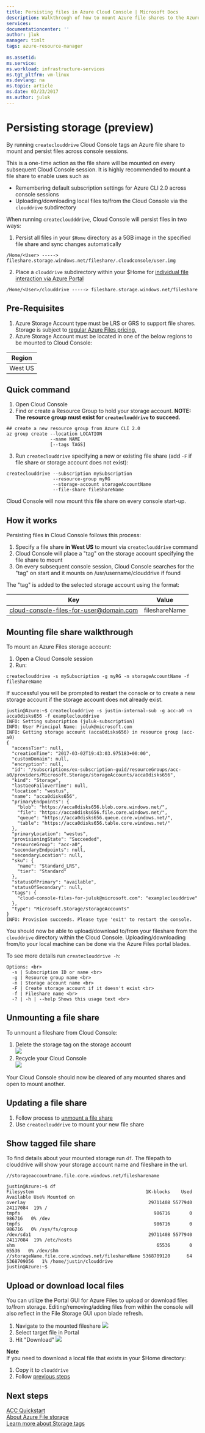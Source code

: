 ```yaml
---
title: Persisting files in Azure Cloud Console | Microsoft Docs
description: Walkthrough of how to mount Azure file shares to the Azure Cloud Console.
services: 
documentationcenter: ''
author: jluk
manager: timlt
tags: azure-resource-manager
 
ms.assetid: 
ms.service: 
ms.workload: infrastructure-services
ms.tgt_pltfrm: vm-linux
ms.devlang: na
ms.topic: article
ms.date: 03/23/2017
ms.author: juluk
---
```


# Persisting storage (preview)
By running `createclouddrive` Cloud Console tags an Azure file share to mount and persist files across console sessions. 

This is a one-time action as the file share will be mounted on every subsequent Cloud Console session. It is highly recommended to mount a file share to enable uses such as
* Remembering default subscription settings for Azure CLI 2.0 across console sessions
* Uploading/downloading local files to/from the Cloud Console via the `clouddrive` subdirectory

When running `createcloudddrive`, Cloud Console will persist files in two ways:
1. Persist all files in your `$Home` directory as a 5GB image in the specified file share and sync changes automatically <br>
```
/Home/<User> -----> fileshare.storage.windows.net/fileshare/.cloudconsole/user.img
 ```
2. Place a `clouddrive` subdirectory within your $Home for [individual file interaction via Azure Portal](#upload-or-download-local-files) <br>
```
/Home/<User>/clouddrive -----> fileshare.storage.windows.net/fileshare
```

## Pre-Requisites
1. Azure Storage Account type must be LRS or GRS to support file shares. Storage is subject to [regular Azure Files pricing.](https://azure.microsoft.com/en-us/pricing/details/storage/files/)
2. Azure Storage Account must be located in one of the below regions to be mounted to Cloud Console:

|Region|
|---|
|West US|

## Quick command
1. Open Cloud Console
2. Find or create a Resource Group to hold your storage account. **NOTE: The resource group must exist for `createclouddrive` to succeed.**
```
## create a new resource group from Azure CLI 2.0
az group create --location LOCATION
                --name NAME
                [--tags TAGS]
```
3. Run `createclouddrive` specifying a new or existing file share (add `-F` if file share or storage account does not exist):
```
createclouddrive --subscription mySubscription
                 --resource-group myRG
                 --storage-account storageAccountName
                 --file-share fileShareName
```
Cloud Console will now mount this file share on every console start-up.

## How it works
Persisting files in Cloud Console follows this process: <br>
1. Specify a file share **in West US** to mount via `createclouddrive` command
2. Cloud Console will place a "tag" on the storage account specifying the file share to mount
3. On every subsequent console session, Cloud Console searches for the "tag" on start and it mounts on /usr/username/clouddrive if found

The "tag" is added to the selected storage account using the format: <br>

| Key | Value |
|:-------------:|:-------------:|
|cloud-console-files-for-user@domain.com|fileshareName|

## Mounting file share walkthrough
To mount an Azure Files storage account: <br>
1. Open a Cloud Console session <br>
2. Run: <br>
```
createclouddrive -s mySubscription -g myRG -n storageAccountName -f fileShareName
```
If successful you will be prompted to restart the console or to create a new storage account if the storage account does not already exist.
```
justin@Azure:~$ createclouddrive -s justin-internal-sub -g acc-a0 -n acca0disks656 -f exampleclouddrive
INFO: Setting subscription (juluk-subscription)
INFO: User Principal Name: juluk@microsoft.com
INFO: Getting storage account (acca0disks656) in resource group (acc-a0)
{
  "accessTier": null,
  "creationTime": "2017-03-02T19:43:03.975183+00:00",
  "customDomain": null,
  "encryption": null,
  "id": "/subscriptions/ex-subscription-guid/resourceGroups/acc-a0/providers/Microsoft.Storage/storageAccounts/acca0disks656",
  "kind": "Storage",
  "lastGeoFailoverTime": null,
  "location": "westus",
  "name": "acca0disks656",
  "primaryEndpoints": {
    "blob": "https://acca0disks656.blob.core.windows.net/",
    "file": "https://acca0disks656.file.core.windows.net/",
    "queue": "https://acca0disks656.queue.core.windows.net/",
    "table": "https://acca0disks656.table.core.windows.net/"
  },
  "primaryLocation": "westus",
  "provisioningState": "Succeeded",
  "resourceGroup": "acc-a0",
  "secondaryEndpoints": null,
  "secondaryLocation": null,
  "sku": {
    "name": "Standard_LRS",
    "tier": "Standard"
  },
  "statusOfPrimary": "available",
  "statusOfSecondary": null,
  "tags": {
    "cloud-console-files-for-juluk@microsoft.com": "exampleclouddrive"
  },
  "type": "Microsoft.Storage/storageAccounts"
}
INFO: Provision succeeds. Please type 'exit' to restart the console.
```

You should now be able to upload/download to/from your fileshare from the `clouddrive` directory within the Cloud Console.
Uploading/downloading from/to your local machine can be done via the Azure Files portal blades.

To see more details run `createclouddrive -h`: <br>
```
Options: <br>
  -s | Subscription ID or name <br>
  -g | Resource group name <br>
  -n | Storage account name <br>
  -F | Create storage account if it doesn't exist <br>
  -f | Fileshare name <br>
  -? | -h | --help Shows this usage text <br>
```
## Unmounting a file share
To unmount a fileshare from Cloud Console:
1. Delete the storage tag on the storage account <br>
![](../media/unmount-storage.png)
2. Recycle your Cloud Console <br>
![](../media/recycle-icon.png)

Your Cloud Console should now be cleared of any mounted shares and open to mount another.

## Updating a file share
1. Follow process to [unmount a file share](#unmounting-a-file-share)
2. Use `createclouddrive` to mount your new file share

## Show tagged file share
To find details about your mounted storage run `df`. The filepath to clouddrive will show your storage account name and fileshare in the url.

`//storageaccountname.file.core.windows.net/filesharename`

```
justin@Azure:~$ df
Filesystem                                         1K-blocks    Used  Available Use% Mounted on
overlay                                             29711408 5577940   24117084  19% /
tmpfs                                                 986716       0     986716   0% /dev
tmpfs                                                 986716       0     986716   0% /sys/fs/cgroup
/dev/sda1                                           29711408 5577940   24117084  19% /etc/hosts
shm                                                    65536       0      65536   0% /dev/shm
//storageName.file.core.windows.net/fileshareName 5368709120      64 5368709056   1% /home/justin/clouddrive
justin@Azure:~$
```

## Upload or download local files
You can utilize the Portal GUI for Azure Files to upload or download files to/from storage.
Editing/removing/adding files from within the console will also reflect in the File Storage GUI upon blade refresh.

1. Navigate to the mounted fileshare
![](../media/touch-txt-storage.png)
2. Select target file in Portal
3. Hit "Download"
![](../media/download-storage.png)

**Note** <br>
If you need to download a local file that exists in your $Home directory:
1. Copy it to `clouddrive` <br>
2. Follow [previous steps](#upload-or-download-local-files) <br>

## Next steps
[ACC Quickstart](../Get-started/acc-quickstart.md) <br>
[About Azure File storage](https://docs.microsoft.com/azure/storage/storage-introduction#file-storage) <br>
[Learn more about Storage tags](https://docs.microsoft.com/azure/azure-resource-manager/resource-group-using-tags) <br>